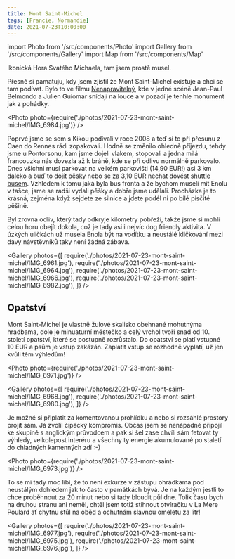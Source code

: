 ```yaml
---
title: Mont Saint-Michel
tags: [Francie, Normandie]
date: 2021-07-23T10:00:00
---
```


import Photo from '/src/components/Photo'
import Gallery from '/src/components/Gallery'
import Map from '/src/components/Map'

Ikonická Hora Svatého Michaela, tam jsem prostě musel.

<!-- truncate -->

Přesně si pamatuju, kdy jsem zjistil že Mont Saint-Michel existuje a chci se tam podívat. Bylo to ve filmu [Nenapravitelný](https://www.csfd.cz/film/21966-nenapravitelny), kde v jedné scéně Jean-Paul Belmondo a Julien Guiomar snídají na louce a v pozadí je tenhle monument jak z pohádky.

<Photo photo={require('./photos/2021-07-23-mont-saint-michel/IMG_6984.jpg')} />

Poprvé jsme se sem s Kikou podívali v roce 2008 a teď si to při přesunu z Caen do Rennes rádi zopakovali. Hodně se změnilo ohledně příjezdu, tehdy jsme u Pontorsonu, kam jsme dojeli vlakem, stopovali a jedna milá francouzka nás dovezla až k bráně, kde se při odlivu normálně parkovalo. Dnes všichni musí parkovat na velkém parkovišti (14,90&nbsp;EUR!) asi 3&nbsp;km daleko a buď to dojít pěsky nebo se za 3,10&nbsp;EUR nechat dovést [shuttle busem](https://www.bienvenueaumontsaintmichel.com/en/accessing-the-site/using-the-passeur-shuttle_bus). Vzhledem k tomu jaká byla bus fronta a že bychom museli mít Enolu v tašce, jsme se radši vydali pěšky a dobře jsme udělali. Procházka je to krásná, zejména když sejdete ze silnice a jdete podél ní po bílé písčité pěšině.

Byl zrovna odliv, který tady odkryje kilometry pobřeží, takže jsme si mohli celou horu obejít dokola, což je tady asi i nejvíc dog friendly aktivita. V úzkých uličkách už musela Enola být na vodítku a neustálé kličkování mezi davy návstěvníků taky není žádná zábava.

<Gallery photos={[
require('./photos/2021-07-23-mont-saint-michel/IMG_6961.jpg'),
require('./photos/2021-07-23-mont-saint-michel/IMG_6964.jpg'),
require('./photos/2021-07-23-mont-saint-michel/IMG_6966.jpg'),
require('./photos/2021-07-23-mont-saint-michel/IMG_6982.jpg'),
]} />

## Opatství

Mont Saint-Michel je vlastně žulové skalisko obehnané mohutnýma hradbama, dole je minuaturní městečko a celý vrchol tvoří snad od 10. století opatství, které se postupně rozrůstalo. Do opatství se platí vstupné 10&nbsp;EUR a psům je vstup zakázán. Zaplatit vstup se rozhodně vyplatí, už jen kvůli těm výhledům!

<Photo photo={require('./photos/2021-07-23-mont-saint-michel/IMG_6971.jpg')} />

<Gallery photos={[
require('./photos/2021-07-23-mont-saint-michel/IMG_6968.jpg'),
require('./photos/2021-07-23-mont-saint-michel/IMG_6980.jpg'),
]} />

Je možné si připlatit za komentovanou prohlídku a nebo si rozsáhlé prostory projít sám. Já zvolil čípácký kompromis. Občas jsem se nenápadně připojil ke skupině s anglickým průvodcem a pak si šel zase chvíli sám fetovat ty výhledy, velkolepost interéru a všechny ty energie akumulované po staletí do chladných kamenných zdí :-)

<Photo photo={require('./photos/2021-07-23-mont-saint-michel/IMG_6973.jpg')} />

To se mi tady moc líbí, že to není exkurze v zástupu ohrádkama pod neustálým dohledem jak to často v památkách bývá. Je na každým jestli to chce proběhnout za 20 minut nebo si tady bloudit půl dne. Tolik času bych na druhou stranu ani neměl, chtěl jsem totiž stihnout otvíračku v La Mere Poulard ať chytnu stůl na oběd a ochutnám slavnou omeletu za litr!

<Gallery photos={[
require('./photos/2021-07-23-mont-saint-michel/IMG_6977.jpg'),
require('./photos/2021-07-23-mont-saint-michel/IMG_6975.jpg'),
require('./photos/2021-07-23-mont-saint-michel/IMG_6976.jpg'),
]} />

<Map src="https://www.google.com/maps/embed?pb=!1m18!1m12!1m3!1d42185.82719777127!2d-1.5637363244899827!3d48.6363642920594!2m3!1f0!2f0!3f0!3m2!1i1024!2i768!4f13.1!3m3!1m2!1s0x480ea8d67c9ceeb3%3A0xc5834ce47e0dc3fe!2s50170%20Mont%20Saint-Michel%2C%20France!5e0!3m2!1sen!2scz!4v1629190097319!5m2!1sen!2scz" />
